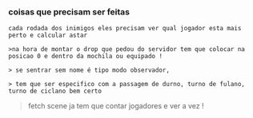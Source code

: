 ### coisas que precisam ser feitas
 	
	cada rodada dos inimigos eles precisam ver qual jogador esta mais perto e calcular astar 
			
	>na hora de montar o drop que pedou do servidor tem que colocar na posicao 0 e dentro da mochila ou equipado !
	
	> se sentrar sem nome é tipo modo observador, 
	
	> tem que ser especifico com a passagem de durno, turno de fulano, turno de ciclano bem certo

> fetch scene ja tem que contar jogadores e ver a vez !
